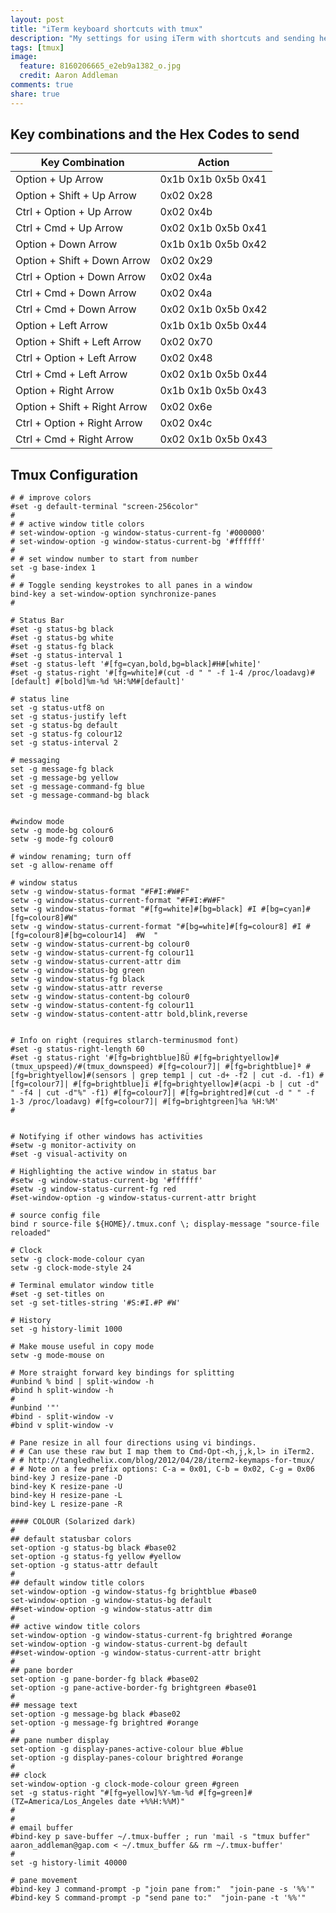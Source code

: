 ```yaml
---
layout: post
title: "iTerm keyboard shortcuts with tmux"
description: "My settings for using iTerm with shortcuts and sending hexcodes to make movements faster"
tags: [tmux]
image:
  feature: 8160206665_e2eb9a1382_o.jpg
  credit: Aaron Addleman
comments: true
share: true
---
```


## Key combinations and the Hex Codes to send

| Key Combination| Action|
| ------------- | -----|
| Option + Up Arrow | 0x1b 0x1b 0x5b 0x41 |
| Option + Shift + Up Arrow | 0x02 0x28 |
| Ctrl + Option + Up Arrow | 0x02 0x4b |
| Ctrl + Cmd + Up Arrow | 0x02 0x1b 0x5b 0x41 |
| Option + Down Arrow | 0x1b 0x1b 0x5b 0x42 |
| Option + Shift + Down Arrow | 0x02 0x29 |
| Ctrl + Option + Down Arrow | 0x02 0x4a |
| Ctrl + Cmd + Down Arrow | 0x02 0x4a |
| Ctrl + Cmd + Down Arrow | 0x02 0x1b 0x5b 0x42 |
| Option + Left Arrow | 0x1b 0x1b 0x5b 0x44 |
| Option + Shift + Left Arrow | 0x02 0x70 |
| Ctrl + Option + Left Arrow | 0x02 0x48 |
| Ctrl + Cmd + Left Arrow | 0x02 0x1b 0x5b 0x44 |
| Option + Right Arrow | 0x1b 0x1b 0x5b 0x43 |
| Option + Shift + Right Arrow | 0x02 0x6e |
| Ctrl + Option + Right Arrow | 0x02 0x4c |
| Ctrl + Cmd + Right Arrow | 0x02 0x1b 0x5b 0x43 |

## Tmux Configuration

    # # improve colors
    #set -g default-terminal "screen-256color"
    #
    # # active window title colors
    # set-window-option -g window-status-current-fg '#000000'
    # set-window-option -g window-status-current-bg '#ffffff'
    #
    # # set window number to start from number
    set -g base-index 1
    #
    # # Toggle sending keystrokes to all panes in a window
    bind-key a set-window-option synchronize-panes
    #

    # Status Bar
    #set -g status-bg black
    #set -g status-bg white
    #set -g status-fg black
    #set -g status-interval 1
    #set -g status-left '#[fg=cyan,bold,bg=black]#H#[white]'
    #set -g status-right '#[fg=white]#(cut -d " " -f 1-4 /proc/loadavg)#[default] #[bold]%m-%d %H:%M#[default]'

    # status line
    set -g status-utf8 on
    set -g status-justify left
    set -g status-bg default
    set -g status-fg colour12
    set -g status-interval 2

    # messaging
    set -g message-fg black
    set -g message-bg yellow
    set -g message-command-fg blue
    set -g message-command-bg black


    #window mode
    setw -g mode-bg colour6
    setw -g mode-fg colour0

    # window renaming; turn off
    set -g allow-rename off

    # window status
    setw -g window-status-format "#F#I:#W#F"
    setw -g window-status-current-format "#F#I:#W#F"
    setw -g window-status-format "#[fg=white]#[bg=black] #I #[bg=cyan]#[fg=colour8]#W"
    setw -g window-status-current-format "#[bg=white]#[fg=colour8] #I #[fg=colour8]#[bg=colour14]  #W  "
    setw -g window-status-current-bg colour0
    setw -g window-status-current-fg colour11
    setw -g window-status-current-attr dim
    setw -g window-status-bg green
    setw -g window-status-fg black
    setw -g window-status-attr reverse
    setw -g window-status-content-bg colour0
    setw -g window-status-content-fg colour11
    setw -g window-status-content-attr bold,blink,reverse


    # Info on right (requires stlarch-terminusmod font)
    #set -g status-right-length 60
    #set -g status-right '#[fg=brightblue]ßÜ #[fg=brightyellow]#(tmux_upspeed)/#(tmux_downspeed) #[fg=colour7]| #[fg=brightblue]ª #[fg=brightyellow]#(sensors | grep temp1 | cut -d+ -f2 | cut -d. -f1) #[fg=colour7]| #[fg=brightblue]ï #[fg=brightyellow]#(acpi -b | cut -d" " -f4 | cut -d"%" -f1) #[fg=colour7]| #[fg=brightred]#(cut -d " " -f 1-3 /proc/loadavg) #[fg=colour7]| #[fg=brightgreen]%a %H:%M'
    #


    # Notifying if other windows has activities
    #setw -g monitor-activity on
    #set -g visual-activity on

    # Highlighting the active window in status bar
    #setw -g window-status-current-bg '#ffffff'
    #setw -g window-status-current-fg red
    #set-window-option -g window-status-current-attr bright

    # source config file
    bind r source-file ${HOME}/.tmux.conf \; display-message "source-file reloaded"

    # Clock
    setw -g clock-mode-colour cyan
    setw -g clock-mode-style 24

    # Terminal emulator window title
    #set -g set-titles on
    set -g set-titles-string '#S:#I.#P #W'

    # History
    set -g history-limit 1000

    # Make mouse useful in copy mode
    setw -g mode-mouse on

    # More straight forward key bindings for splitting
    #unbind % bind | split-window -h
    #bind h split-window -h
    #
    #unbind '"'
    #bind - split-window -v
    #bind v split-window -v

    # Pane resize in all four directions using vi bindings.
    # # Can use these raw but I map them to Cmd-Opt-<h,j,k,l> in iTerm2.
    # # http://tangledhelix.com/blog/2012/04/28/iterm2-keymaps-for-tmux/
    # # Note on a few prefix options: C-a = 0x01, C-b = 0x02, C-g = 0x06
    bind-key J resize-pane -D
    bind-key K resize-pane -U
    bind-key H resize-pane -L
    bind-key L resize-pane -R

    #### COLOUR (Solarized dark)
    #
    ## default statusbar colors
    set-option -g status-bg black #base02
    set-option -g status-fg yellow #yellow
    set-option -g status-attr default
    #
    ## default window title colors
    set-window-option -g window-status-fg brightblue #base0
    set-window-option -g window-status-bg default
    ##set-window-option -g window-status-attr dim
    #
    ## active window title colors
    set-window-option -g window-status-current-fg brightred #orange
    set-window-option -g window-status-current-bg default
    ##set-window-option -g window-status-current-attr bright
    #
    ## pane border
    set-option -g pane-border-fg black #base02
    set-option -g pane-active-border-fg brightgreen #base01
    #
    ## message text
    set-option -g message-bg black #base02
    set-option -g message-fg brightred #orange
    #
    ## pane number display
    set-option -g display-panes-active-colour blue #blue
    set-option -g display-panes-colour brightred #orange
    #
    ## clock
    set-window-option -g clock-mode-colour green #green
    set -g status-right "#[fg=yellow]%Y-%m-%d #[fg=green]#(TZ=America/Los_Angeles date +%%H:%%M)"
    #
    #
    # email buffer
    #bind-key p save-buffer ~/.tmux-buffer ; run 'mail -s "tmux buffer" aaron_addleman@gap.com < ~/.tmux_buffer && rm ~/.tmux-buffer'
    #
    set -g history-limit 40000

    # pane movement
    #bind-key J command-prompt -p "join pane from:"  "join-pane -s '%%'"
    #bind-key S command-prompt -p "send pane to:"  "join-pane -t '%%'"
